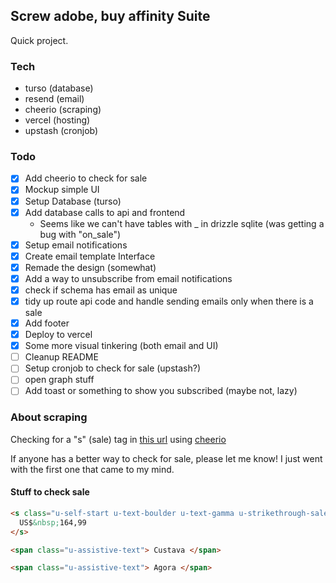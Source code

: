 ## Screw adobe, buy affinity Suite

Quick project.

### Tech

- turso (database)
- resend (email)
- cheerio (scraping)
- vercel (hosting)
- upstash (cronjob)

### Todo

- [x] Add cheerio to check for sale
- [x] Mockup simple UI
- [x] Setup Database (turso)
- [x] Add database calls to api and frontend
  - Seems like we can't have tables with \_ in drizzle sqlite (was getting a bug with "on_sale")
- [x] Setup email notifications
- [x] Create email template Interface
- [x] Remade the design (somewhat)
- [x] Add a way to unsubscribe from email notifications
- [x] check if schema has email as unique
- [x] tidy up route api code and handle sending emails only when there is a sale
- [x] Add footer
- [x] Deploy to vercel
- [x] Some more visual tinkering (both email and UI)
- [ ] Cleanup README
- [ ] Setup cronjob to check for sale (upstash?)
- [ ] open graph stuff
- [ ] Add toast or something to show you subscribed (maybe not, lazy)

### About scraping

Checking for a "s" (sale) tag in [this url](https://affinity.serif.com/affinity-pricing/) using [cheerio](https://github.com/cheeriojs/cheerio)

If anyone has a better way to check for sale, please let me know! I just went with the first one that came to my mind.

#### Stuff to check sale

```html
<s class="u-self-start u-text-boulder u-text-gamma u-strikethrough-sale u-lh-1">
  US$&nbsp;164,99
</s>

<span class="u-assistive-text"> Custava </span>

<span class="u-assistive-text"> Agora </span>
```
